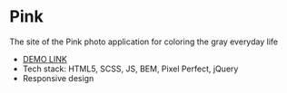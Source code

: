 ﻿# Pink 
The site of the Pink photo application for coloring the gray everyday life

- [DEMO LINK](https://IrynaHaiduk.github.io/Pink/build/index.html)
- Tech stack: HTML5, SCSS, JS, BEM, Pixel Perfect, jQuery
- Responsive design

